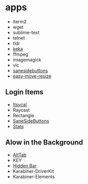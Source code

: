 # apps

* iterm2
* wget
* sublime-text
* telnet
* tldr
* [keka](https://github.com/aonez/Keka)
* ffmpeg
* imagemagick
* vlc
* [sanesidebuttons](https://github.com/thealpa/SaneSideButtons)
* [easy-move-resize](https://github.com/dmarcotte/easy-move-resize)

## Login Items

* [Itsycal](https://github.com/sfsam/Itsycal)
* Raycast
* Rectangle
* [SaneSideButtons](https://github.com/thealpa/SaneSideButtons)
* [Stats](https://github.com/exelban/stats)

## Alow in the Background

* [AltTab](https://github.com/lwouis/alt-tab-macos)
* KEY
* [Hidden Bar](https://github.com/dwarvesf/hidden)
* Karabiner-DriverKit
* Karabiner-Elements